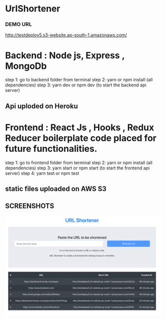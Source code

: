 # UrlShortener

### DEMO URL
http://testdeploy5.s3-website.ap-south-1.amazonaws.com/


# Backend : Node js, Express , MongoDb
step 1: go to backend folder from terminal
step 2: yarn or npm install (all dependencies)
step 3: yarn dev or npm dev (to start the backend api server)
## Api uploded on Heroku

# Frontend : React Js , Hooks , Redux Reducer boilerplate code placed for future functionalities.
step 1: go to frontend folder from terminal
step 2: yarn or npm install (all dependencies)
step 3: yarn start or npm start (to start the frontend api server)
step 4: yarn test or npm test
## static files uploaded on AWS S3

## SCREENSHOTS

![image](https://github.com/deepbratt/UrlShortener/blob/master/frontend/public/urlShort.png)
